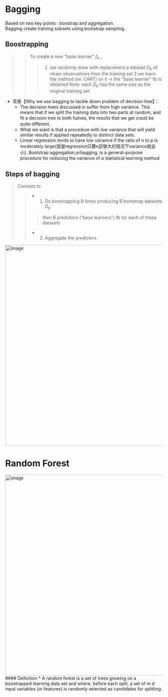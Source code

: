# Bagging
 Based on two key points : boostrap and aggregation.  
 Bagging create training subsets using bootstrap sampling.  
 ## Boostrapping
 >> To create a new “base learner" $f_b$ ,
  >>> 1. we randomly draw with replacement a dataset $D_b$ of ntrain observations from the training set
  >>> 2.we learn the method (ex: CART) on it → the “base learner" fb is obtained
  >>> Note: each $D_b$  has the same size as the original training set

* 背景【Why we use bagging to tackle down problem of decision tree】：
  * The decision trees discussed in suffer from high variance. This means that if we split the training data into two parts at random, and ﬁt a decision tree to both halves, the results that we get could be quite diﬀerent.  
  * What we want is that a procedure with low variance that will yield similar results if applied repeatedly to distinct data sets.  
  * Linear regression tends to have low variance if the ratio of n to p is moderately large(就是regression只要n足够大的情况下variance就会小). Bootstrap 
aggregation,orbagging, is a general-purpose procedure for reducing the variance of a statistical learning method
 
## Steps of bagging
> Consists to
  >> * 1. Do boostrapping B times producing B bootstrap datasets $D_b$ 
  >>> then B predictors (“base learners") fb for each of these datasets
  >> * 2. Aggregate the predictors
<img width="640" alt="image" src="https://user-images.githubusercontent.com/29950267/215358842-7c1439a4-7d56-4bbc-a3e0-6c07d4e5dbec.png">


# Random Forest
  <img width="640" alt="image" src="https://user-images.githubusercontent.com/29950267/215359731-104265fb-4a7b-460c-942a-6f5cd36bc75a.png">
#### Definition
* A random forest is a set of trees growing on a boostrapped learning data set and where, before each split, a set of m d input variables (or features) is randomly selected as candidates for splitting. 

